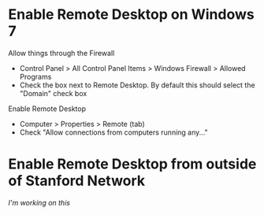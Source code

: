 # Enable Remote Desktop on Windows 7

Allow things through the Firewall

+ Control Panel > All Control Panel Items > Windows Firewall > Allowed Programs
+ Check the box next to Remote Desktop. By default this should select the "Domain" check box

Enable Remote Desktop

+ Computer > Properties > Remote (tab) 
+ Check "Allow connections from computers running any..."


# Enable Remote Desktop from outside of Stanford Network

*I'm working on this*